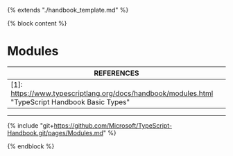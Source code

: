 {% extends "./handbook_template.md" %}

{% block content %}

# Modules

| REFERENCES                               |
| ---------------------------------------- |
| [1]: https://www.typescriptlang.org/docs/handbook/modules.html "TypeScript Handbook Basic Types" |

------



{% include "git+https://github.com/Microsoft/TypeScript-Handbook.git/pages/Modules.md" %}

{% endblock %}